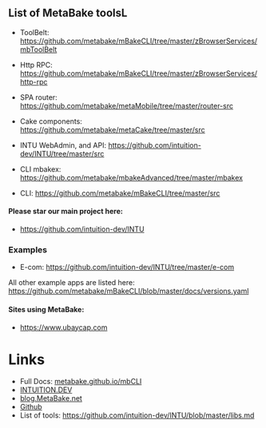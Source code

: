 
## List of MetaBake toolsL

- ToolBelt: https://github.com/metabake/mBakeCLI/tree/master/zBrowserServices/mbToolBelt
- Http RPC: https://github.com/metabake/mBakeCLI/tree/master/zBrowserServices/http-rpc
- SPA router: https://github.com/metabake/metaMobile/tree/master/router-src
- Cake components: https://github.com/metabake/metaCake/tree/master/src

- INTU WebAdmin, and API: https://github.com/intuition-dev/INTU/tree/master/src
- CLI mbakex: https://github.com/metabake/mbakeAdvanced/tree/master/mbakex
- CLI: https://github.com/metabake/mBakeCLI/tree/master/src


#### Please star our main project here:
- https://github.com/intuition-dev/INTU


### Examples

- E-com: https://github.com/intuition-dev/INTU/tree/master/e-com

All other example apps are listed here: https://github.com/metabake/mBakeCLI/blob/master/docs/versions.yaml

#### Sites using MetaBake:
- https://www.ubaycap.com


# Links
- Full Docs: [metabake.github.io/mbCLI](http://metabake.github.io/mbCLI)
- [INTUITION.DEV](https://www.INTUITION.DEV)
- [blog.MetaBake.net](http://blog.MetaBake.net)
- [Github](http://git.INTUITION.DEV)
- List of tools: https://github.com/intuition-dev/INTU/blob/master/libs.md



